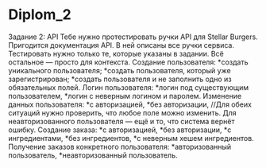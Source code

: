 # Diplom_2
Задание 2: API
Тебе нужно протестировать ручки API для Stellar Burgers.
Пригодится документация API. В ней описаны все ручки сервиса. Тестировать нужно только те, которые указаны в задании. Всё остальное — просто для контекста.
Создание пользователя:
*создать уникального пользователя;
*создать пользователя, который уже зарегистрирован;
*создать пользователя и не заполнить одно из обязательных полей.
Логин пользователя:
*логин под существующим пользователем,
*логин с неверным логином и паролем.
Изменение данных пользователя:
*с авторизацией,
*без авторизации,
//Для обеих ситуаций нужно проверить, что любое поле можно изменить. Для неавторизованного пользователя — ещё и то, что система вернёт ошибку.
Создание заказа:
*с авторизацией,
*без авторизации,
*с ингредиентами,
*без ингредиентов,
*с неверным хешем ингредиентов.
Получение заказов конкретного пользователя:
*авторизованный пользователь,
*неавторизованный пользователь.
